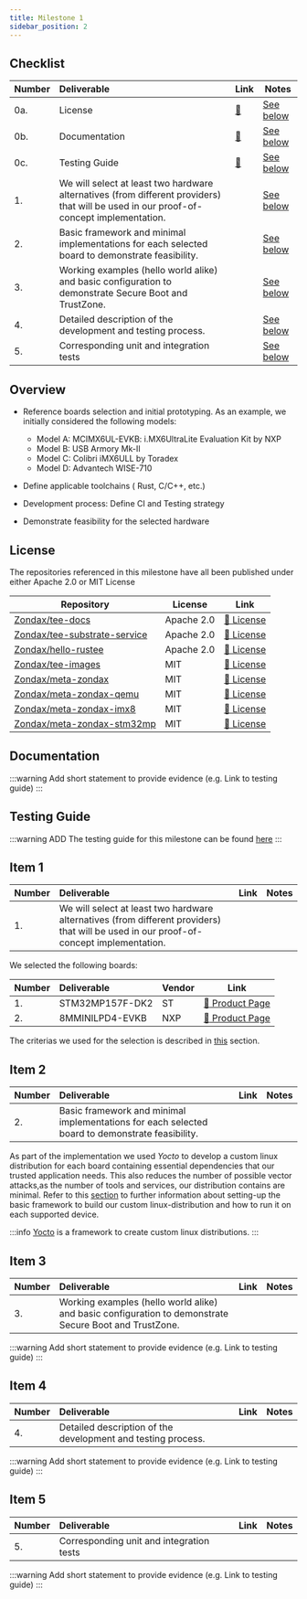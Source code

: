 ```yaml
---
title: Milestone 1 
sidebar_position: 2
---
```


## Checklist

| Number | Deliverable | Link | Notes |
| ------------- | :------------- | ------------- | ------------- |
| 0a. | License | [:link:](#license) | [See below](#license) | 
| 0b. | Documentation | [:link:](#documentation) | [See below](#documentation) | 
| 0c. | Testing Guide | [:link:](#testing-guide) | [See below](#testing-guide) | 
| 1. | We will select at least two hardware alternatives (from different providers) that will be used in our proof-of-concept implementation. |  | [See below](#item-1) |
| 2. | Basic framework and minimal implementations for each selected board to demonstrate feasibility. |  | [See below](#item-2) | 
| 3. | Working examples (hello world alike) and basic configuration to demonstrate Secure Boot and TrustZone. | | [See below](#item-3) | 
| 4. | Detailed description of the development and testing process.| | [See below](#item-4)|
| 5. | Corresponding unit and integration tests | | [See below](#item-5) |

## Overview

- Reference boards selection and initial prototyping. As an example, we initially
  considered the following models:
  - Model A: MCIMX6UL-EVKB: i.MX6UltraLite Evaluation Kit by NXP
  - Model B: USB Armory Mk-II
  - Model C: Colibri iMX6ULL by Toradex
  - Model D: Advantech WISE-710

- Define applicable toolchains ( Rust, C/C++, etc.)
- Development process: Define CI and Testing strategy
- Demonstrate feasibility for the selected hardware

## License

The repositories referenced in this milestone have all been published under either Apache 2.0 or MIT License

| Repository | License | Link |
| --- | --- | --- |
| [Zondax/tee-docs](https://github.com/Zondax/tee-docs)   | Apache 2.0 | [:page_facing_up: License](https://github.com/Zondax/tee-docs/blob/master/LICENSE) | 
| [Zondax/tee-substrate-service](https://github.com/Zondax/tee-substrate-service) | Apache 2.0 | [:page_facing_up: License](https://github.com/Zondax/tee-substrate-service/blob/master/LICENSE) | 
| [Zondax/hello-rustee](https://github.com/Zondax/hello-rustee)| Apache 2.0 | [:page_facing_up: License](https://github.com/Zondax/hello-rustee/blob/rustee_app/LICENSE) | 
| [Zondax/tee-images](https://github.com/Zondax/tee-images) | MIT | [:page_facing_up: License](https://github.com/Zondax/tee-images/blob/honister/LICENSE) | 
| [Zondax/meta-zondax](https://github.com/Zondax/meta-zondax)| MIT | [:page_facing_up: License](https://github.com/Zondax/meta-zondax/blob/honister/LICENSE) | 
| [Zondax/meta-zondax-qemu](https://github.com/Zondax/meta-zondax-qemu)   | MIT | [:page_facing_up: License](https://github.com/Zondax/meta-zondax-qemu/blob/honister/LICENSE) | 
| [Zondax/meta-zondax-imx8](https://github.com/Zondax/meta-zondax-imx8)| MIT | [:page_facing_up: License](https://github.com/Zondax/meta-zondax-imx8/blob/honister/LICENSE) | 
| [Zondax/meta-zondax-stm32mp](https://github.com/Zondax/meta-zondax-stm32mp)| MIT | [:page_facing_up: License](https://github.com/Zondax/meta-zondax-stm32mp/blob/honister/LICENSE) | 

## Documentation

:::warning
Add short statement to provide evidence (e.g. Link to testing guide)
:::

## Testing Guide
:::warning
ADD The testing guide for this milestone can be found [here](../testing/xtests.md)
:::

## Item 1

| Number | Deliverable | Link | Notes |
| ------------- | :------------- | ------------- | ------------- |
| 1. | We will select at least two hardware alternatives (from different providers) that will be used in our proof-of-concept implementation. |  |  |

We selected the following boards:

| Number | Deliverable         | Vendor   | Link |
| ------------- | :------------- | ------------- | ------------- |
| 1.     | STM32MP157F-DK2 | ST   | [:page_facing_up: Product Page](https://www.st.com/en/evaluation-tools/stm32mp157f-dk2.html) |
| 2.     | 8MMINILPD4-EVKB | NXP  | [:page_facing_up: Product Page](https://www.nxp.com/part/8MMINILPD4-EVKB#/) |

The criterias we used for the selection is described in [this](../technical/10.HardwareSelection.md) section.

## Item 2

| Number | Deliverable | Link | Notes |
| ------------- | :------------- | ------------- | ------------- |
| 2. | Basic framework and minimal implementations for each selected board to demonstrate feasibility. |  |  | 

As part of the implementation we used *Yocto* to develop a custom linux distribution for
each board containing essential dependencies that our trusted application
needs. This also reduces the number of possible vector attacks,as the number of tools and services, our distribution contains are minimal. 
Refer to this [section](../technical/30.BSP/30.intro.mdx) to further information about setting-up the basic framework to build 
our custom linux-distribution and how to run it on each supported device.

:::info
[Yocto](https://www.yoctoproject.org/)  is a framework to create custom linux distributions.
:::


## Item 3

| Number | Deliverable | Link | Notes |
| ------------- | :------------- | ------------- | ------------- |
| 3. | Working examples (hello world alike) and basic configuration to demonstrate Secure Boot and TrustZone. | | | 

:::warning
Add short statement to provide evidence (e.g. Link to testing guide)
:::

## Item 4

| Number | Deliverable | Link | Notes |
| ------------- | :------------- | ------------- | ------------- |
| 4. | Detailed description of the development and testing process.|||

:::warning
Add short statement to provide evidence (e.g. Link to testing guide)
:::

## Item 5

| Number | Deliverable | Link | Notes |
| ------------- | :------------- | ------------- | ------------- |
| 5. | Corresponding unit and integration tests | |||

:::warning
Add short statement to provide evidence (e.g. Link to testing guide)
:::
